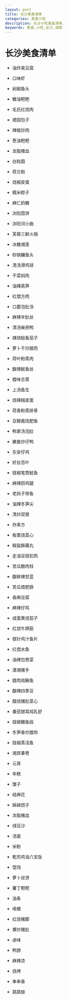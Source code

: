 ```yaml
---
layout: post
title: 长沙美食清单
categories: 美食小吃
description: 长沙小吃美食清单.
keywords: 美食,小吃,长沙,湖南
---
```

# 长沙美食清单

* 油炸臭豆腐
* 口味虾
* 剁椒鱼头

* 糖油粑粑
* 毛氏红烧肉

* 德园包子
* 辣椒炒肉

* 葱油粑粑

* 龙脂猪血

* 白粒圆

* 荷兰粉

* 烧椒皮蛋

* 糯米粽子 

* 麻仁奶糖 

* 浏阳茴饼 

* 浏阳河小曲

* 芙蓉三鲜火锅

* 冰糖湘莲

* 砂锅鳙鱼头

* 清汤滑鸡球

* 干菜焖肉

* 油辣莴笋

* 红煨方肉

* 口蘑泡肚汤

* 麻辣羊肚丝

* 清汤柴把鸭

* 辣烧鲶鱼茄子

* 萝卜干炒腊肉

* 荷叶粉蒸肉

* 酸辣鱿鱼丝

* 腊味合蒸

* 上汤鱼生

* 烧辣椒皮蛋

* 荷香粉蒸排骨

* 豆瓣酱烧肥鱼

* 鸭掌汤泡肚

* 嫩姜炒仔鸭

* 东安仔鸡

* 好丝百叶

* 豉椒笔筒鱿鱼

* 麻辣田鸡腿

* 老妈子带鱼

* 油辣冬笋尖

* 清炒双银

* 炸素方

* 板栗烧菜心

* 椒盐酥藕丸

* 走油豆豉扣肉

* 苦瓜酿肉柱

* 酸鲜辣甘蓝

* 苦瓜煨肥肠

* 香麻豆腐
* 麻辣仔鸡
* 成蛋黄烧茄子
* 红烧牛蹄筋
* 银针鸡汁鱼片
* 红煨水鱼
* 油辣包卷菜
* 潇湘猪手
* 腊肉炖鳅鱼
* 酸辣四季豆
* 醋烧猪肚菜心
* 番茄银耳炖乳舒
* 豉椒鳝鱼段
* 冬笋香炒腊肉
* 豉椒蒸活鱼
* 湘宾春卷 
* 元宵 
* 年糕 
* 馓子 
* 结麻花 
* 姊妹团子 
* 龙脂猪血 
* 绿豆沙 
* 汤面 
* 米粉 
* 乾煎鸡油八宝饭 
* 馄饨 
* 萝卜丝饼 
* 薯丁粑粑 
* 油条 
* 嗦螺 
* 红烧猪脚 
* 爆炒猪肚
* 卤味
* 鸭脖
* 麻辣烫 
* 烧烤
* 串串香
* 跳跳蛙
